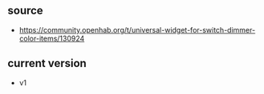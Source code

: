 ## source
- https://community.openhab.org/t/universal-widget-for-switch-dimmer-color-items/130924

## current version
- v1
